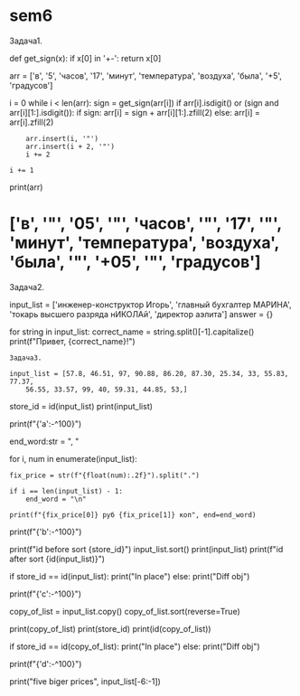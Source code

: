 # sem6

Задача1.

def get_sign(x):
    if x[0] in '+-':
        return x[0]

arr = ['в', '5', 'часов', '17', 'минут', 'температура', 'воздуха', 'была', '+5', 'градусов']

i = 0
while i < len(arr):
    sign = get_sign(arr[i])
    if arr[i].isdigit() or (sign and arr[i][1:].isdigit()):
        if sign:
            arr[i] = sign + arr[i][1:].zfill(2)
        else:
            arr[i] = arr[i].zfill(2)

        arr.insert(i, '"')
        arr.insert(i + 2, '"')
        i += 2

    i += 1

print(arr)
# ['в', '"', '05', '"', 'часов', '"', '17', '"', 'минут', 'температура', 'воздуха', 'была', '"', '+05', '"', 'градусов']



Задача2.

input_list = ['инженер-конструктор Игорь',
            'главный бухгалтер МАРИНА',
            'токарь высшего разряда нИКОЛАй',
            'директор аэлита']
answer = {}

for string in input_list:
    correct_name = string.split()[-1].capitalize()
    print(f"Привет, {correct_name}!")
    
    Задача3.
    
    input_list = [57.8, 46.51, 97, 90.88, 86.20, 87.30, 25.34, 33, 55.83, 77.37,
        56.55, 33.57, 99, 40, 59.31, 44.85, 53,]

store_id = id(input_list)
print(input_list)

print(f"{'a':-^100}")

end_word:str = ", " 

for i, num in enumerate(input_list):

    fix_price = str(f"{float(num):.2f}").split(".")

    if i == len(input_list) - 1:
        end_word = "\n"

    print(f"{fix_price[0]} руб {fix_price[1]} коп", end=end_word)


print(f"{'b':-^100}")

print(f"id before sort {store_id}")
input_list.sort()
print(input_list)
print(f"id after sort {id(input_list)}")

if store_id == id(input_list):
    print("In place")
else:
    print("Diff obj")


print(f"{'c':-^100}")

copy_of_list = input_list.copy()
copy_of_list.sort(reverse=True) 

print(copy_of_list)
print(store_id)
print(id(copy_of_list))

if store_id == id(copy_of_list):
    print("In place")
else:
    print("Diff obj")




print(f"{'d':-^100}")


print("five biger prices", input_list[-6:-1])
